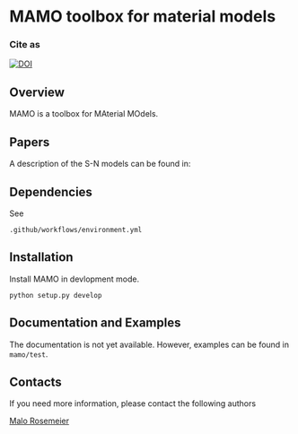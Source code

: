 # MAMO toolbox for material models

### Cite as
[![DOI](https://zenodo.org/badge/363632970.svg)](https://zenodo.org/badge/latestdoi/363632970)

## Overview
MAMO is a toolbox for MAterial MOdels.

## Papers
A description of the S-N models can be found in:

## Dependencies
See
```
.github/workflows/environment.yml

```

## Installation
Install MAMO in devlopment mode.

```
python setup.py develop

```

## Documentation and Examples
The documentation is not yet available.
However, examples can be found in ``mamo/test``.

## Contacts
If you need more information, please contact the following authors

[Malo Rosemeier](mailto:malo.rosemeier@iwes.fraunhofer.de)
